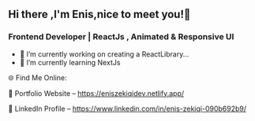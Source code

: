 ## Hi there ,I'm Enis,nice to meet you!👋

### Frontend Developer | ReactJs , Animated & Responsive UI ###




- 🔭 I’m currently working on creating a ReactLibrary...
- 🌱 I’m currently learning NextJs

🌐 Find Me Online:

💼 Portfolio Website – https://eniszekiqidev.netlify.app/

🔗 LinkedIn Profile – https://www.linkedin.com/in/enis-zekiqi-090b692b9/
